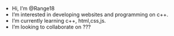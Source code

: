 - Hi, I’m @Range18
- I’m interested in developing websites and programming on c++.
- I’m currently learning c++, html,css,js.
- I’m looking to collaborate on ???


<!---
Range18/Range18 is a ✨ special ✨ repository because its `README.md` (this file) appears on your GitHub profile.
You can click the Preview link to take a look at your changes.
--->
